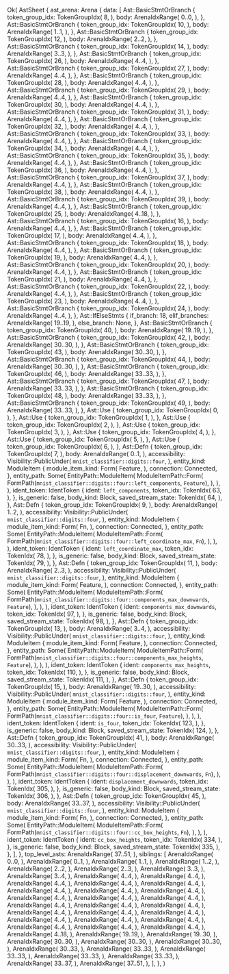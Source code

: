 Ok(
    AstSheet {
        ast_arena: Arena {
            data: [
                Ast::BasicStmtOrBranch {
                    token_group_idx: TokenGroupIdx(
                        8,
                    ),
                    body: ArenaIdxRange(
                        0..0,
                    ),
                },
                Ast::BasicStmtOrBranch {
                    token_group_idx: TokenGroupIdx(
                        10,
                    ),
                    body: ArenaIdxRange(
                        1..1,
                    ),
                },
                Ast::BasicStmtOrBranch {
                    token_group_idx: TokenGroupIdx(
                        12,
                    ),
                    body: ArenaIdxRange(
                        2..2,
                    ),
                },
                Ast::BasicStmtOrBranch {
                    token_group_idx: TokenGroupIdx(
                        14,
                    ),
                    body: ArenaIdxRange(
                        3..3,
                    ),
                },
                Ast::BasicStmtOrBranch {
                    token_group_idx: TokenGroupIdx(
                        26,
                    ),
                    body: ArenaIdxRange(
                        4..4,
                    ),
                },
                Ast::BasicStmtOrBranch {
                    token_group_idx: TokenGroupIdx(
                        27,
                    ),
                    body: ArenaIdxRange(
                        4..4,
                    ),
                },
                Ast::BasicStmtOrBranch {
                    token_group_idx: TokenGroupIdx(
                        28,
                    ),
                    body: ArenaIdxRange(
                        4..4,
                    ),
                },
                Ast::BasicStmtOrBranch {
                    token_group_idx: TokenGroupIdx(
                        29,
                    ),
                    body: ArenaIdxRange(
                        4..4,
                    ),
                },
                Ast::BasicStmtOrBranch {
                    token_group_idx: TokenGroupIdx(
                        30,
                    ),
                    body: ArenaIdxRange(
                        4..4,
                    ),
                },
                Ast::BasicStmtOrBranch {
                    token_group_idx: TokenGroupIdx(
                        31,
                    ),
                    body: ArenaIdxRange(
                        4..4,
                    ),
                },
                Ast::BasicStmtOrBranch {
                    token_group_idx: TokenGroupIdx(
                        32,
                    ),
                    body: ArenaIdxRange(
                        4..4,
                    ),
                },
                Ast::BasicStmtOrBranch {
                    token_group_idx: TokenGroupIdx(
                        33,
                    ),
                    body: ArenaIdxRange(
                        4..4,
                    ),
                },
                Ast::BasicStmtOrBranch {
                    token_group_idx: TokenGroupIdx(
                        34,
                    ),
                    body: ArenaIdxRange(
                        4..4,
                    ),
                },
                Ast::BasicStmtOrBranch {
                    token_group_idx: TokenGroupIdx(
                        35,
                    ),
                    body: ArenaIdxRange(
                        4..4,
                    ),
                },
                Ast::BasicStmtOrBranch {
                    token_group_idx: TokenGroupIdx(
                        36,
                    ),
                    body: ArenaIdxRange(
                        4..4,
                    ),
                },
                Ast::BasicStmtOrBranch {
                    token_group_idx: TokenGroupIdx(
                        37,
                    ),
                    body: ArenaIdxRange(
                        4..4,
                    ),
                },
                Ast::BasicStmtOrBranch {
                    token_group_idx: TokenGroupIdx(
                        38,
                    ),
                    body: ArenaIdxRange(
                        4..4,
                    ),
                },
                Ast::BasicStmtOrBranch {
                    token_group_idx: TokenGroupIdx(
                        39,
                    ),
                    body: ArenaIdxRange(
                        4..4,
                    ),
                },
                Ast::BasicStmtOrBranch {
                    token_group_idx: TokenGroupIdx(
                        25,
                    ),
                    body: ArenaIdxRange(
                        4..18,
                    ),
                },
                Ast::BasicStmtOrBranch {
                    token_group_idx: TokenGroupIdx(
                        16,
                    ),
                    body: ArenaIdxRange(
                        4..4,
                    ),
                },
                Ast::BasicStmtOrBranch {
                    token_group_idx: TokenGroupIdx(
                        17,
                    ),
                    body: ArenaIdxRange(
                        4..4,
                    ),
                },
                Ast::BasicStmtOrBranch {
                    token_group_idx: TokenGroupIdx(
                        18,
                    ),
                    body: ArenaIdxRange(
                        4..4,
                    ),
                },
                Ast::BasicStmtOrBranch {
                    token_group_idx: TokenGroupIdx(
                        19,
                    ),
                    body: ArenaIdxRange(
                        4..4,
                    ),
                },
                Ast::BasicStmtOrBranch {
                    token_group_idx: TokenGroupIdx(
                        20,
                    ),
                    body: ArenaIdxRange(
                        4..4,
                    ),
                },
                Ast::BasicStmtOrBranch {
                    token_group_idx: TokenGroupIdx(
                        21,
                    ),
                    body: ArenaIdxRange(
                        4..4,
                    ),
                },
                Ast::BasicStmtOrBranch {
                    token_group_idx: TokenGroupIdx(
                        22,
                    ),
                    body: ArenaIdxRange(
                        4..4,
                    ),
                },
                Ast::BasicStmtOrBranch {
                    token_group_idx: TokenGroupIdx(
                        23,
                    ),
                    body: ArenaIdxRange(
                        4..4,
                    ),
                },
                Ast::BasicStmtOrBranch {
                    token_group_idx: TokenGroupIdx(
                        24,
                    ),
                    body: ArenaIdxRange(
                        4..4,
                    ),
                },
                Ast::IfElseStmts {
                    if_branch: 18,
                    elif_branches: ArenaIdxRange(
                        19..19,
                    ),
                    else_branch: None,
                },
                Ast::BasicStmtOrBranch {
                    token_group_idx: TokenGroupIdx(
                        40,
                    ),
                    body: ArenaIdxRange(
                        19..19,
                    ),
                },
                Ast::BasicStmtOrBranch {
                    token_group_idx: TokenGroupIdx(
                        42,
                    ),
                    body: ArenaIdxRange(
                        30..30,
                    ),
                },
                Ast::BasicStmtOrBranch {
                    token_group_idx: TokenGroupIdx(
                        43,
                    ),
                    body: ArenaIdxRange(
                        30..30,
                    ),
                },
                Ast::BasicStmtOrBranch {
                    token_group_idx: TokenGroupIdx(
                        44,
                    ),
                    body: ArenaIdxRange(
                        30..30,
                    ),
                },
                Ast::BasicStmtOrBranch {
                    token_group_idx: TokenGroupIdx(
                        46,
                    ),
                    body: ArenaIdxRange(
                        33..33,
                    ),
                },
                Ast::BasicStmtOrBranch {
                    token_group_idx: TokenGroupIdx(
                        47,
                    ),
                    body: ArenaIdxRange(
                        33..33,
                    ),
                },
                Ast::BasicStmtOrBranch {
                    token_group_idx: TokenGroupIdx(
                        48,
                    ),
                    body: ArenaIdxRange(
                        33..33,
                    ),
                },
                Ast::BasicStmtOrBranch {
                    token_group_idx: TokenGroupIdx(
                        49,
                    ),
                    body: ArenaIdxRange(
                        33..33,
                    ),
                },
                Ast::Use {
                    token_group_idx: TokenGroupIdx(
                        0,
                    ),
                },
                Ast::Use {
                    token_group_idx: TokenGroupIdx(
                        1,
                    ),
                },
                Ast::Use {
                    token_group_idx: TokenGroupIdx(
                        2,
                    ),
                },
                Ast::Use {
                    token_group_idx: TokenGroupIdx(
                        3,
                    ),
                },
                Ast::Use {
                    token_group_idx: TokenGroupIdx(
                        4,
                    ),
                },
                Ast::Use {
                    token_group_idx: TokenGroupIdx(
                        5,
                    ),
                },
                Ast::Use {
                    token_group_idx: TokenGroupIdx(
                        6,
                    ),
                },
                Ast::Defn {
                    token_group_idx: TokenGroupIdx(
                        7,
                    ),
                    body: ArenaIdxRange(
                        0..1,
                    ),
                    accessibility: Visibility::PublicUnder(
                        `mnist_classifier::digits::four`,
                    ),
                    entity_kind: ModuleItem {
                        module_item_kind: Form(
                            Feature,
                        ),
                        connection: Connected,
                    },
                    entity_path: Some(
                        EntityPath::ModuleItem(
                            ModuleItemPath::Form(
                                FormPath(`mnist_classifier::digits::four::left_components`, `Feature`),
                            ),
                        ),
                    ),
                    ident_token: IdentToken {
                        ident: `left_components`,
                        token_idx: TokenIdx(
                            63,
                        ),
                    },
                    is_generic: false,
                    body_kind: Block,
                    saved_stream_state: TokenIdx(
                        64,
                    ),
                },
                Ast::Defn {
                    token_group_idx: TokenGroupIdx(
                        9,
                    ),
                    body: ArenaIdxRange(
                        1..2,
                    ),
                    accessibility: Visibility::PublicUnder(
                        `mnist_classifier::digits::four`,
                    ),
                    entity_kind: ModuleItem {
                        module_item_kind: Form(
                            Fn,
                        ),
                        connection: Connected,
                    },
                    entity_path: Some(
                        EntityPath::ModuleItem(
                            ModuleItemPath::Form(
                                FormPath(`mnist_classifier::digits::four::left_coordinate_max`, `Fn`),
                            ),
                        ),
                    ),
                    ident_token: IdentToken {
                        ident: `left_coordinate_max`,
                        token_idx: TokenIdx(
                            78,
                        ),
                    },
                    is_generic: false,
                    body_kind: Block,
                    saved_stream_state: TokenIdx(
                        79,
                    ),
                },
                Ast::Defn {
                    token_group_idx: TokenGroupIdx(
                        11,
                    ),
                    body: ArenaIdxRange(
                        2..3,
                    ),
                    accessibility: Visibility::PublicUnder(
                        `mnist_classifier::digits::four`,
                    ),
                    entity_kind: ModuleItem {
                        module_item_kind: Form(
                            Feature,
                        ),
                        connection: Connected,
                    },
                    entity_path: Some(
                        EntityPath::ModuleItem(
                            ModuleItemPath::Form(
                                FormPath(`mnist_classifier::digits::four::components_max_downwards`, `Feature`),
                            ),
                        ),
                    ),
                    ident_token: IdentToken {
                        ident: `components_max_downwards`,
                        token_idx: TokenIdx(
                            97,
                        ),
                    },
                    is_generic: false,
                    body_kind: Block,
                    saved_stream_state: TokenIdx(
                        98,
                    ),
                },
                Ast::Defn {
                    token_group_idx: TokenGroupIdx(
                        13,
                    ),
                    body: ArenaIdxRange(
                        3..4,
                    ),
                    accessibility: Visibility::PublicUnder(
                        `mnist_classifier::digits::four`,
                    ),
                    entity_kind: ModuleItem {
                        module_item_kind: Form(
                            Feature,
                        ),
                        connection: Connected,
                    },
                    entity_path: Some(
                        EntityPath::ModuleItem(
                            ModuleItemPath::Form(
                                FormPath(`mnist_classifier::digits::four::components_max_heights`, `Feature`),
                            ),
                        ),
                    ),
                    ident_token: IdentToken {
                        ident: `components_max_heights`,
                        token_idx: TokenIdx(
                            110,
                        ),
                    },
                    is_generic: false,
                    body_kind: Block,
                    saved_stream_state: TokenIdx(
                        111,
                    ),
                },
                Ast::Defn {
                    token_group_idx: TokenGroupIdx(
                        15,
                    ),
                    body: ArenaIdxRange(
                        19..30,
                    ),
                    accessibility: Visibility::PublicUnder(
                        `mnist_classifier::digits::four`,
                    ),
                    entity_kind: ModuleItem {
                        module_item_kind: Form(
                            Feature,
                        ),
                        connection: Connected,
                    },
                    entity_path: Some(
                        EntityPath::ModuleItem(
                            ModuleItemPath::Form(
                                FormPath(`mnist_classifier::digits::four::is_four`, `Feature`),
                            ),
                        ),
                    ),
                    ident_token: IdentToken {
                        ident: `is_four`,
                        token_idx: TokenIdx(
                            123,
                        ),
                    },
                    is_generic: false,
                    body_kind: Block,
                    saved_stream_state: TokenIdx(
                        124,
                    ),
                },
                Ast::Defn {
                    token_group_idx: TokenGroupIdx(
                        41,
                    ),
                    body: ArenaIdxRange(
                        30..33,
                    ),
                    accessibility: Visibility::PublicUnder(
                        `mnist_classifier::digits::four`,
                    ),
                    entity_kind: ModuleItem {
                        module_item_kind: Form(
                            Fn,
                        ),
                        connection: Connected,
                    },
                    entity_path: Some(
                        EntityPath::ModuleItem(
                            ModuleItemPath::Form(
                                FormPath(`mnist_classifier::digits::four::displacement_downwards`, `Fn`),
                            ),
                        ),
                    ),
                    ident_token: IdentToken {
                        ident: `displacement_downwards`,
                        token_idx: TokenIdx(
                            305,
                        ),
                    },
                    is_generic: false,
                    body_kind: Block,
                    saved_stream_state: TokenIdx(
                        306,
                    ),
                },
                Ast::Defn {
                    token_group_idx: TokenGroupIdx(
                        45,
                    ),
                    body: ArenaIdxRange(
                        33..37,
                    ),
                    accessibility: Visibility::PublicUnder(
                        `mnist_classifier::digits::four`,
                    ),
                    entity_kind: ModuleItem {
                        module_item_kind: Form(
                            Fn,
                        ),
                        connection: Connected,
                    },
                    entity_path: Some(
                        EntityPath::ModuleItem(
                            ModuleItemPath::Form(
                                FormPath(`mnist_classifier::digits::four::cc_box_heights`, `Fn`),
                            ),
                        ),
                    ),
                    ident_token: IdentToken {
                        ident: `cc_box_heights`,
                        token_idx: TokenIdx(
                            334,
                        ),
                    },
                    is_generic: false,
                    body_kind: Block,
                    saved_stream_state: TokenIdx(
                        335,
                    ),
                },
            ],
        },
        top_level_asts: ArenaIdxRange(
            37..51,
        ),
        siblings: [
            ArenaIdxRange(
                0..0,
            ),
            ArenaIdxRange(
                0..1,
            ),
            ArenaIdxRange(
                1..1,
            ),
            ArenaIdxRange(
                1..2,
            ),
            ArenaIdxRange(
                2..2,
            ),
            ArenaIdxRange(
                2..3,
            ),
            ArenaIdxRange(
                3..3,
            ),
            ArenaIdxRange(
                3..4,
            ),
            ArenaIdxRange(
                4..4,
            ),
            ArenaIdxRange(
                4..4,
            ),
            ArenaIdxRange(
                4..4,
            ),
            ArenaIdxRange(
                4..4,
            ),
            ArenaIdxRange(
                4..4,
            ),
            ArenaIdxRange(
                4..4,
            ),
            ArenaIdxRange(
                4..4,
            ),
            ArenaIdxRange(
                4..4,
            ),
            ArenaIdxRange(
                4..4,
            ),
            ArenaIdxRange(
                4..4,
            ),
            ArenaIdxRange(
                4..4,
            ),
            ArenaIdxRange(
                4..4,
            ),
            ArenaIdxRange(
                4..4,
            ),
            ArenaIdxRange(
                4..4,
            ),
            ArenaIdxRange(
                4..4,
            ),
            ArenaIdxRange(
                4..4,
            ),
            ArenaIdxRange(
                4..4,
            ),
            ArenaIdxRange(
                4..4,
            ),
            ArenaIdxRange(
                4..4,
            ),
            ArenaIdxRange(
                4..4,
            ),
            ArenaIdxRange(
                4..4,
            ),
            ArenaIdxRange(
                4..4,
            ),
            ArenaIdxRange(
                4..4,
            ),
            ArenaIdxRange(
                4..18,
            ),
            ArenaIdxRange(
                19..19,
            ),
            ArenaIdxRange(
                19..30,
            ),
            ArenaIdxRange(
                30..30,
            ),
            ArenaIdxRange(
                30..30,
            ),
            ArenaIdxRange(
                30..30,
            ),
            ArenaIdxRange(
                30..33,
            ),
            ArenaIdxRange(
                33..33,
            ),
            ArenaIdxRange(
                33..33,
            ),
            ArenaIdxRange(
                33..33,
            ),
            ArenaIdxRange(
                33..33,
            ),
            ArenaIdxRange(
                33..37,
            ),
            ArenaIdxRange(
                37..51,
            ),
        ],
    },
)